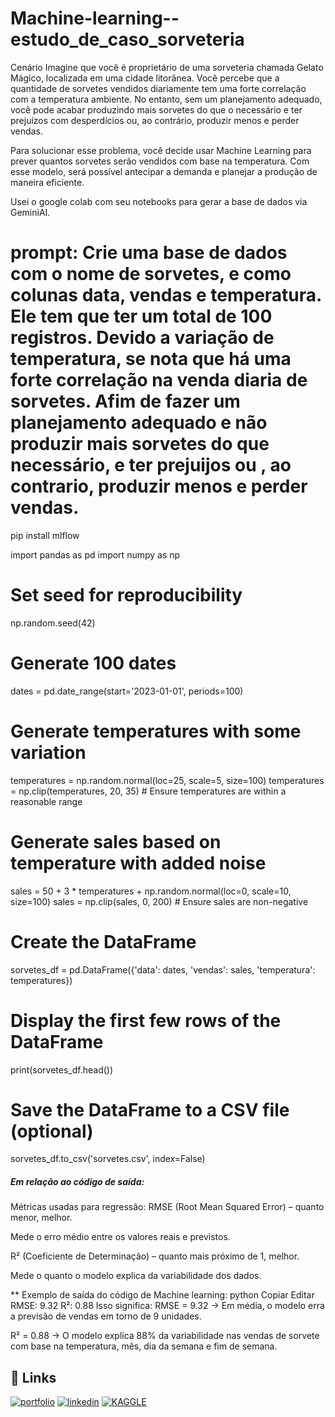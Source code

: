 # Machine-learning--estudo_de_caso_sorveteria

Cenário
Imagine que você é proprietário de uma sorveteria chamada Gelato Mágico, localizada em uma cidade litorânea. Você percebe que a quantidade de sorvetes vendidos diariamente tem uma forte correlação com a temperatura ambiente. No entanto, sem um planejamento adequado, você pode acabar produzindo mais sorvetes do que o necessário e ter prejuízos com desperdícios ou, ao contrário, produzir menos e perder vendas.

Para solucionar esse problema, você decide usar Machine Learning para prever quantos sorvetes serão vendidos com base na temperatura. Com esse modelo, será possível antecipar a demanda e planejar a produção de maneira eficiente.

Usei o google colab com seu notebooks para gerar a base de dados via GeminiAI.
# prompt: Crie uma base de dados com o nome de  sorvetes, e como colunas data, vendas e temperatura.  Ele  tem que ter um  total de 100 registros. Devido a variação de temperatura, se nota que há uma forte correlação na venda diaria de sorvetes.  Afim de fazer um planejamento adequado e não produzir mais sorvetes do que necessário, e ter prejuijos ou , ao contrario, produzir menos e perder vendas.

pip install mlflow


import pandas as pd
import numpy as np

# Set seed for reproducibility
np.random.seed(42)

# Generate 100 dates
dates = pd.date_range(start='2023-01-01', periods=100)

# Generate temperatures with some variation
temperatures = np.random.normal(loc=25, scale=5, size=100)
temperatures = np.clip(temperatures, 20, 35)  # Ensure temperatures are within a reasonable range

# Generate sales based on temperature with added noise
sales = 50 + 3 * temperatures + np.random.normal(loc=0, scale=10, size=100)
sales = np.clip(sales, 0, 200)  # Ensure sales are non-negative


# Create the DataFrame
sorvetes_df = pd.DataFrame({'data': dates, 'vendas': sales, 'temperatura': temperatures})

# Display the first few rows of the DataFrame
print(sorvetes_df.head())


# Save the DataFrame to a CSV file (optional)
sorvetes_df.to_csv('sorvetes.csv', index=False)


##### Em relação ao código de saída:

 Métricas usadas para regressão:
RMSE (Root Mean Squared Error) – quanto menor, melhor.

Mede o erro médio entre os valores reais e previstos.

R² (Coeficiente de Determinação) – quanto mais próximo de 1, melhor.

Mede o quanto o modelo explica da variabilidade dos dados.



** Exemplo de saída do código de Machine learning:
python
Copiar
Editar
RMSE: 9.32
R²: 0.88
Isso significa:
RMSE = 9.32 → Em média, o modelo erra a previsão de vendas em torno de 9 unidades.

R² = 0.88 → O modelo explica 88% da variabilidade nas vendas de sorvete com base na temperatura, mês, dia da semana e fim de semana.

#####





## 🔗 Links
[![portfolio](https://img.shields.io/badge/my_portfolio-000?style=for-the-badge&logo=ko-fi&logoColor=white)](https://medium.com/@gilnei809/gilnei-azambuja-borges-analista-de-dados-e-administrador-de-banco-de-dados-8774175b0e46)
[![linkedin](https://img.shields.io/badge/linkedin-0A66C2?style=for-the-badge&logo=linkedin&logoColor=white)](http://www.linkedin.com/in/gilnei-azambuja-borges-1a83432b)
[![KAGGLE](https://img.shields.io/badge/Kaggle-1DA1F2?style=for-the-badge&logo=twitter&logoColor=white)](https://www.kaggle.com/gilneiborges)
